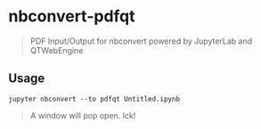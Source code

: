 # nbconvert-pdfqt

> PDF Input/Output for nbconvert powered by JupyterLab and QTWebEngine

## Usage

    jupyter nbconvert --to pdfqt Untitled.ipynb

> A window will pop open. Ick!
